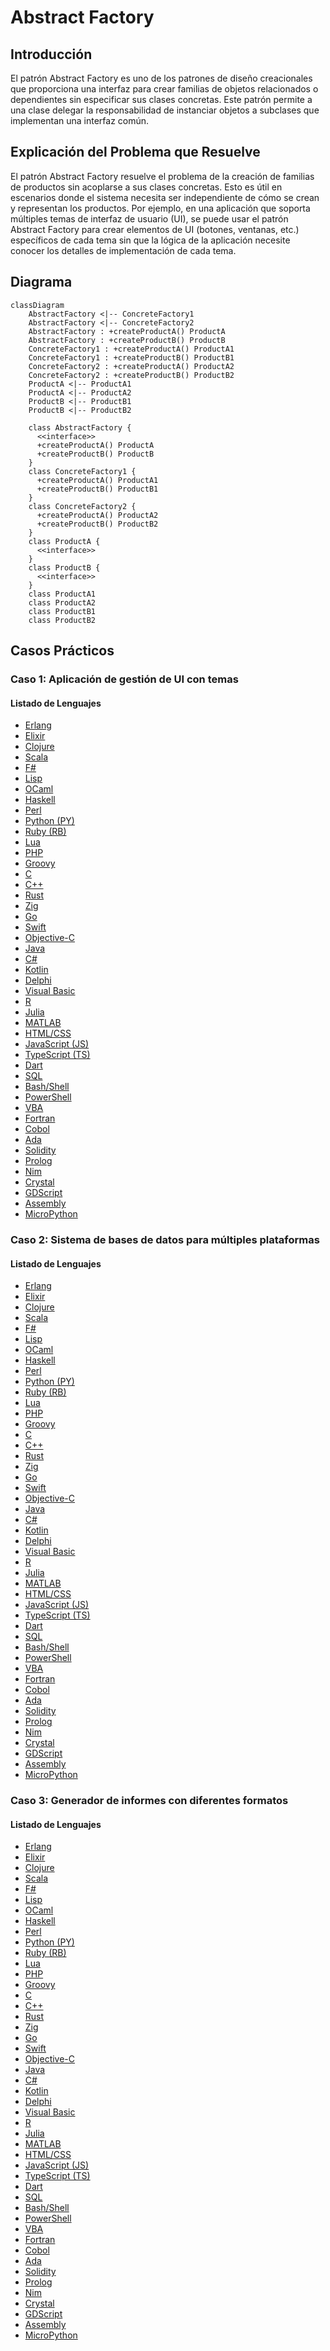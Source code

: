 # Abstract Factory

## Introducción

El patrón Abstract Factory es uno de los patrones de diseño creacionales que proporciona una interfaz para crear familias de objetos relacionados o dependientes sin especificar sus clases concretas. Este patrón permite a una clase delegar la responsabilidad de instanciar objetos a subclases que implementan una interfaz común.

## Explicación del Problema que Resuelve

El patrón Abstract Factory resuelve el problema de la creación de familias de productos sin acoplarse a sus clases concretas. Esto es útil en escenarios donde el sistema necesita ser independiente de cómo se crean y representan los productos. Por ejemplo, en una aplicación que soporta múltiples temas de interfaz de usuario (UI), se puede usar el patrón Abstract Factory para crear elementos de UI (botones, ventanas, etc.) específicos de cada tema sin que la lógica de la aplicación necesite conocer los detalles de implementación de cada tema.

## Diagrama

```mermaid
classDiagram
    AbstractFactory <|-- ConcreteFactory1
    AbstractFactory <|-- ConcreteFactory2
    AbstractFactory : +createProductA() ProductA
    AbstractFactory : +createProductB() ProductB
    ConcreteFactory1 : +createProductA() ProductA1
    ConcreteFactory1 : +createProductB() ProductB1
    ConcreteFactory2 : +createProductA() ProductA2
    ConcreteFactory2 : +createProductB() ProductB2
    ProductA <|-- ProductA1
    ProductA <|-- ProductA2
    ProductB <|-- ProductB1
    ProductB <|-- ProductB2

    class AbstractFactory {
      <<interface>>
      +createProductA() ProductA
      +createProductB() ProductB
    }
    class ConcreteFactory1 {
      +createProductA() ProductA1
      +createProductB() ProductB1
    }
    class ConcreteFactory2 {
      +createProductA() ProductA2
      +createProductB() ProductB2
    }
    class ProductA {
      <<interface>>
    }
    class ProductB {
      <<interface>>
    }
    class ProductA1
    class ProductA2
    class ProductB1
    class ProductB2
```

## Casos Prácticos

### Caso 1: Aplicación de gestión de UI con temas

#### Listado de Lenguajes

- [Erlang](../../src/Functional/Erlang/Example1)
- [Elixir](../../src/Functional/Elixir/Example1)
- [Clojure](../../src/Functional/Clojure/Example1)
- [Scala](../../src/Functional/Scala/Example1)
- [F#](../../src/Functional/FSharp/Example1)
- [Lisp](../../src/Functional/Lisp/Example1)
- [OCaml](../../src/Functional/OCaml/Example1)
- [Haskell](../../src/Functional/Haskell/Example1)
- [Perl](../../src/Scripting/Perl/Example1)
- [Python (PY)](../../src/Scripting/PythonPY/Example1)
- [Ruby (RB)](../../src/Scripting/RubyRB/Example1)
- [Lua](../../src/Scripting/Lua/Example1)
- [PHP](../../src/Scripting/PHP/Example1)
- [Groovy](../../src/Scripting/Groovy/Example1)
- [C](../../src/Systems/C/Example1)
- [C++](../../src/Systems/C++/Example1)
- [Rust](../../src/Systems/Rust/Example1)
- [Zig](../../src/Systems/Zig/Example1)
- [Go](../../src/Systems/Go/Example1)
- [Swift](../../src/Systems/Swift/Example1)
- [Objective-C](../../src/Systems/Objective-C/Example1)
- [Java](../../src/Enterprise/Java/Example1)
- [C#](../../src/Enterprise/CSharp/Example1)
- [Kotlin](../../src/Enterprise/Kotlin/Example1)
- [Delphi](../../src/Enterprise/Delphi/Example1)
- [Visual Basic](../../src/Enterprise/VisualBasic/Example1)
- [R](../../src/DataScience/R/Example1)
- [Julia](../../src/DataScience/Julia/Example1)
- [MATLAB](../../src/DataScience/MATLAB/Example1)
- [HTML/CSS](../../src/Web/HTMLCSS/Example1)
- [JavaScript (JS)](../../src/Web/JavaScriptJS/Example1)
- [TypeScript (TS)](../../src/Web/TypeScriptTS/Example1)
- [Dart](../../src/Web/Dart/Example1)
- [SQL](../../src/Databases/SQL/Example1)
- [Bash/Shell](../../src/Shell/BashShell/Example1)
- [PowerShell](../../src/Shell/PowerShell/Example1)
- [VBA](../../src/Shell/VBA/Example1)
- [Fortran](../../src/Historical/Fortran/Example1)
- [Cobol](../../src/Historical/Cobol/Example1)
- [Ada](../../src/Historical/Ada/Example1)
- [Solidity](../../src/Niche/Solidity/Example1)
- [Prolog](../../src/Niche/Prolog/Example1)
- [Nim](../../src/Niche/Nim/Example1)
- [Crystal](../../src/Niche/Crystal/Example1)
- [GDScript](../../src/Niche/GDScript/Example1)
- [Assembly](../../src/LowLevel/Assembly/Example1)
- [MicroPython](../../src/Other/MicroPython/Example1)

### Caso 2: Sistema de bases de datos para múltiples plataformas

#### Listado de Lenguajes

- [Erlang](../../src/Functional/Erlang/Example2)
- [Elixir](../../src/Functional/Elixir/Example2)
- [Clojure](../../src/Functional/Clojure/Example2)
- [Scala](../../src/Functional/Scala/Example2)
- [F#](../../src/Functional/FSharp/Example2)
- [Lisp](../../src/Functional/Lisp/Example2)
- [OCaml](../../src/Functional/OCaml/Example2)
- [Haskell](../../src/Functional/Haskell/Example2)
- [Perl](../../src/Scripting/Perl/Example2)
- [Python (PY)](../../src/Scripting/PythonPY/Example2)
- [Ruby (RB)](../../src/Scripting/RubyRB/Example2)
- [Lua](../../src/Scripting/Lua/Example2)
- [PHP](../../src/Scripting/PHP/Example2)
- [Groovy](../../src/Scripting/Groovy/Example2)
- [C](../../src/Systems/C/Example2)
- [C++](../../src/Systems/C++/Example2)
- [Rust](../../src/Systems/Rust/Example2)
- [Zig](../../src/Systems/Zig/Example2)
- [Go](../../src/Systems/Go/Example2)
- [Swift](../../src/Systems/Swift/Example2)
- [Objective-C](../../src/Systems/Objective-C/Example2)
- [Java](../../src/Enterprise/Java/Example2)
- [C#](../../src/Enterprise/CSharp/Example2)
- [Kotlin](../../src/Enterprise/Kotlin/Example2)
- [Delphi](../../src/Enterprise/Delphi/Example2)
- [Visual Basic](../../src/Enterprise/VisualBasic/Example2)
- [R](../../src/DataScience/R/Example2)
- [Julia](../../src/DataScience/Julia/Example2)
- [MATLAB](../../src/DataScience/MATLAB/Example2)
- [HTML/CSS](../../src/Web/HTMLCSS/Example2)
- [JavaScript (JS)](../../src/Web/JavaScriptJS/Example2)
- [TypeScript (TS)](../../src/Web/TypeScriptTS/Example2)
- [Dart](../../src/Web/Dart/Example2)
- [SQL](../../src/Databases/SQL/Example2)
- [Bash/Shell](../../src/Shell/BashShell/Example2)
- [PowerShell](../../src/Shell/PowerShell/Example2)
- [VBA](../../src/Shell/VBA/Example2)
- [Fortran](../../src/Historical/Fortran/Example2)
- [Cobol](../../src/Historical/Cobol/Example2)
- [Ada](../../src/Historical/Ada/Example2)
- [Solidity](../../src/Niche/Solidity/Example2)
- [Prolog](../../src/Niche/Prolog/Example2)
- [Nim](../../src/Niche/Nim/Example2)
- [Crystal](../../src/Niche/Crystal/Example2)
- [GDScript](../../src/Niche/GDScript/Example2)
- [Assembly](../../src/LowLevel/Assembly/Example2)
- [MicroPython](../../src/Other/MicroPython/Example2)

### Caso 3: Generador de informes con diferentes formatos

#### Listado de Lenguajes

- [Erlang](../../src/Functional/Erlang/Example3)
- [Elixir](../../src/Functional/Elixir/Example3)
- [Clojure](../../src/Functional/Clojure/Example3)
- [Scala](../../src/Functional/Scala/Example3)
- [F#](../../src/Functional/FSharp/Example3)
- [Lisp](../../src/Functional/Lisp/Example3)
- [OCaml](../../src/Functional/OCaml/Example3)
- [Haskell](../../src/Functional/Haskell/Example3)
- [Perl](../../src/Scripting/Perl/Example3)
- [Python (PY)](../../src/Scripting/PythonPY/Example3)
- [Ruby (RB)](../../src/Scripting/RubyRB/Example3)
- [Lua](../../src/Scripting/Lua/Example3)
- [PHP](../../src/Scripting/PHP/Example3)
- [Groovy](../../src/Scripting/Groovy/Example3)
- [C](../../src/Systems/C/Example3)
- [C++](../../src/Systems/C++/Example3)
- [Rust](../../src/Systems/Rust/Example3)
- [Zig](../../src/Systems/Zig/Example3)
- [Go](../../src/Systems/Go/Example3)
- [Swift](../../src/Systems/Swift/Example3)
- [Objective-C](../../src/Systems/Objective-C/Example3)
- [Java](../../src/Enterprise/Java/Example3)
- [C#](../../src/Enterprise/CSharp/Example3)
- [Kotlin](../../src/Enterprise/Kotlin/Example3)
- [Delphi](../../src/Enterprise/Delphi/Example3)
- [Visual Basic](../../src/Enterprise/VisualBasic/Example3)
- [R](../../src/DataScience/R/Example3)
- [Julia](../../src/DataScience/Julia/Example3)
- [MATLAB](../../src/DataScience/MATLAB/Example3)
- [HTML/CSS](../../src/Web/HTMLCSS/Example3)
- [JavaScript (JS)](../../src/Web/JavaScriptJS/Example3)
- [TypeScript (TS)](../../src/Web/TypeScriptTS/Example3)
- [Dart](../../src/Web/Dart/Example3)
- [SQL](../../src/Databases/SQL/Example3)
- [Bash/Shell](../../src/Shell/BashShell/Example3)
- [PowerShell](../../src/Shell/PowerShell/Example3)
- [VBA](../../src/Shell/VBA/Example3)
- [Fortran](../../src/Historical/Fortran/Example3)
- [Cobol](../../src/Historical/Cobol/Example3)
- [Ada](../../src/Historical/Ada/Example3)
- [Solidity](../../src/Niche/Solidity/Example3)
- [Prolog](../../src/Niche/Prolog/Example3)
- [Nim](../../src/Niche/Nim/Example3)
- [Crystal](../../src/Niche/Crystal/Example3)
- [GDScript](../../src/Niche/GDScript/Example3)
- [Assembly](../../src/LowLevel/Assembly/Example3)
- [MicroPython](../../src/Other/MicroPython/Example3)
